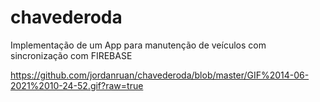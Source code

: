 # chavederoda
Implementação de um App para manutenção de veículos com sincronização com FIREBASE




https://github.com/jordanruan/chavederoda/blob/master/GIF%2014-06-2021%2010-24-52.gif?raw=true
